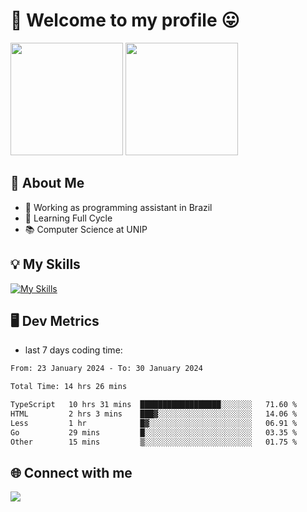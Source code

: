 # 🎉 Welcome to my profile 😛

<div>
  <img height="180em" src="https://github-readme-stats.vercel.app/api?username=VinicciusSantos&show_icons=true&icon_color=fff&include_all_commits=true&count_private=true&bg_color=30,000,000&title_color=fff&text_color=fff"/>
  <img height="180em" src="https://github-readme-stats.vercel.app/api/top-langs/?username=VinicciusSantos&langs_count=8&layout=compact&include_all_commits=true&count_private=true&bg_color=30,000,000&title_color=fff&text_color=fff"/>
</div>

## 📖 About Me
- 🔭 Working as programming assistant in Brazil
- 🌱 Learning Full Cycle
- 📚 Computer Science at UNIP

## 💡 My Skills

[![My Skills](https://skills.thijs.gg/icons?i=angular,react,styledcomponents,jest,html,css,sass,bootstrap,ts,js,go,nodejs,express,nestjs,git,c,py,postgres,mysql,sqlite,docker,graphql)](https://github.com/VinicciusSantos)

## 🖥️ Dev Metrics

- last 7 days coding time:

<!--START_SECTION:waka-->

```txt
From: 23 January 2024 - To: 30 January 2024

Total Time: 14 hrs 26 mins

TypeScript   10 hrs 31 mins  ██████████████████░░░░░░░   71.60 %
HTML         2 hrs 3 mins    ███▓░░░░░░░░░░░░░░░░░░░░░   14.06 %
Less         1 hr            █▓░░░░░░░░░░░░░░░░░░░░░░░   06.91 %
Go           29 mins         █░░░░░░░░░░░░░░░░░░░░░░░░   03.35 %
Other        15 mins         ▒░░░░░░░░░░░░░░░░░░░░░░░░   01.75 %
```

<!--END_SECTION:waka-->

## 🌐 Connect with me

<a href="https://www.linkedin.com/in/vinicius-guedes-b817aa223/"><img src="https://img.shields.io/badge/LinkedIn-0077B5?style=for-the-badge&logo=linkedin&logoColor=white"/></a>

